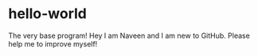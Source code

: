 # hello-world
The very base program!
Hey
I am Naveen and I am new to GitHub. Please help me to improve myself!
